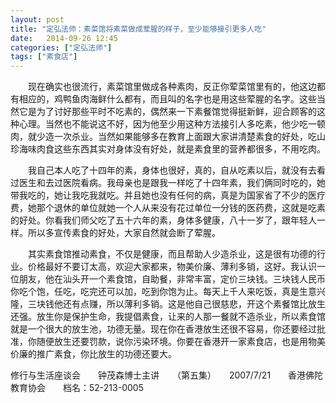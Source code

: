 ```yaml
---
layout: post
title: "定弘法师：素菜馆将素菜做成荤腥的样子，至少能够接引更多人吃"
date:   2014-09-26 12:45
categories: ["定弘法师"]
tags: ["素食店"]
---
```


　　现在确实也很流行，素菜馆里做成各种素肉，反正你荤菜馆里有的，他这边都有相应的，鸡鸭鱼肉海鲜什么都有，而且叫的名字也是用这些荤腥的名字。这些当然它是为了讨好那些平时不吃素的，偶然来一下素餐馆觉得挺新鲜，迎合顾客的这种心理。当然也不能说这不好，因为他至少用这种方法接引人多吃素，他少吃一顿肉，就少造一次杀业。当然如果能够多在教育上面跟大家讲清楚素食的好处，吃山珍海味肉食这些东西其实对身体没有好处，就是素食里的营养都很多，不用吃肉。 

　　我自己本人吃了十四年的素，身体也很好，真的，自从吃素以后，就没有去看过医生和去过医院看病。我母亲也是跟我一样吃了十四年素，我们俩同时吃的，她带我吃的，她让我吃我就吃。并且她也没有任何的病，真是为国家省了不少的医疗费，她那个退休的单位就她一个人从来没有花过单位一分钱的医药费，这就是吃素的好处。你看我们师父吃了五十六年的素，身体多健康，八十一岁了，跟年轻人一样。所以多宣传素食的好处，大家自然就会断了荤腥。 

　　其实素食馆推动素食，不仅是健康，而且帮助人少造杀业，这是很有功德的行业。价格最好不要订太高，欢迎大家都来，物美价廉、薄利多销，这好。我认识一位朋友，他在汕头开一个素食馆，自助餐，非常丰富，定价三块钱。三块钱人民币你吃个饱，任吃，吃完还可以加，吃到你饱为止。每天上千人来吃饭，真是生意兴隆，三块钱他还有点赚，所以薄利多销。这是他自己很慈悲，开这个素餐馆比放生还强。放生你是保护生命，我提倡素食，让来的人那一餐就不造杀业，所以素食馆就是一个很大的放生池，功德无量。现在你在香港放生还很不容易，你还要经过批准，你随便放生还要罚款，说你污染环境。你要在香港开一家素食店，也是用物美价廉的推广素食，你比放生的功德还要大。 

修行与生活座谈会　　钟茂森博士主讲　　（第五集）　　2007/7/21　　香港佛陀教育协会　　档名：52-213-0005 
